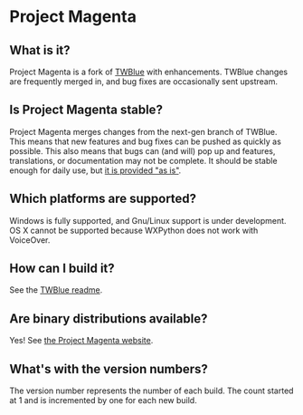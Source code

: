 # Project Magenta

## What is it?

Project Magenta is a fork of [TWBlue](http://twblue.es) with enhancements. TWBlue changes are frequently merged in, and bug fixes are occasionally sent upstream.

## Is Project Magenta stable?

Project Magenta merges changes from the next-gen branch of TWBlue. This means that new features and bug fixes can be pushed as quickly as possible. This also means that bugs can (and will) pop up and features, translations, or documentation may not be complete. It should be stable enough for daily use, but [it is provided "as is"](http://www.gnu.org/licenses/gpl-3.0.en.html).

## Which platforms are supported?

Windows is fully supported, and Gnu/Linux support is under development. OS X cannot be supported because WXPython does not work with VoiceOver.

## How can I build it?

See the [TWBlue readme](http://github.com/manuelcortez/twblue).

## Are binary distributions available?

Yes! See [the Project Magenta website](http://n6.io/magenta).
## What's with the version numbers?
The version number represents the number of each build. The count started at 1 and is incremented by one for each new build.